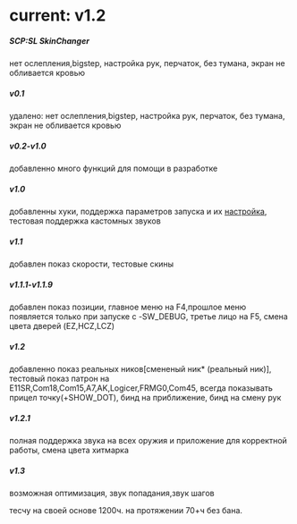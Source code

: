 # current: v1.2

##### SCP:SL SkinChanger
нет ослепления,bigstep, настройка рук, перчаток, без тумана, экран не обливается кровью
##### v0.1 
удалено: нет ослепления,bigstep, настройка рук, перчаток, без тумана, экран не обливается кровью
##### v0.2-v1.0
добавленно много функций для помощи в разработке
##### v1.0 
добавленны хуки, поддержка параметров запуска и их [настройка](https://z.spawnkillcity.cloudns.nz/slm/), тестовая поддержка кастомных звуков
##### v1.1 
добавлен показ скорости, тестовые скины
##### v1.1.1-v1.1.9
добавлен показ позиции, главное меню на F4,прошлое меню появляется только при запуске с -SW_DEBUG, третье лицо на F5, смена цвета дверей (EZ,HCZ,LCZ)
##### v1.2 
добавленно показ реальных ников[смененый ник* (реальный ник)], тестовый показ патрон на E11SR,Com18,Com15,A7,AK,Logicer,FRMG0,Com45, всегда показывать прицел точку(+SHOW_DOT), бинд на приближение, бинд на смену рук
##### v1.2.1
полная поддержка звука на всех оружия и приложение для корректной работы, смена цвета хитмарка
##### v1.3 
возможная оптимизация, звук попадания,звук шагов

тесчу на своей основе 1200ч. на протяжении 70+ч без бана. 

